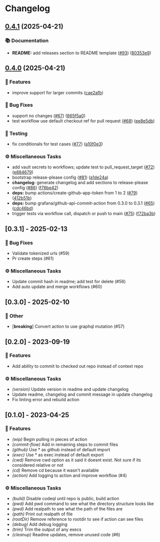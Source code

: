 # Changelog

## [0.4.1](https://github.com/grafana/github-api-commit-action/compare/v0.4.0...v0.4.1) (2025-04-21)


### 📚 Documentation

* **README:** add releases section to README template ([#93](https://github.com/grafana/github-api-commit-action/issues/93)) ([80353e9](https://github.com/grafana/github-api-commit-action/commit/80353e98320a5165a7d134e55868d29c210bf87e))

## [0.4.0](https://github.com/grafana/github-api-commit-action/compare/v0.3.1...v0.4.0) (2025-04-21)


### 🚀 Features

* improve support for larger commits ([cae2afb](https://github.com/grafana/github-api-commit-action/commit/cae2afb911661e78ed33f4a07d17b6ad105b2ac4))


### 🐛 Bug Fixes

* support no changes ([#67](https://github.com/grafana/github-api-commit-action/issues/67)) ([665f5a0](https://github.com/grafana/github-api-commit-action/commit/665f5a07397c8574da8babb275bc27bf4fd542c0))
* test workflow use default checkout ref for pull request ([#68](https://github.com/grafana/github-api-commit-action/issues/68)) ([ee8e5db](https://github.com/grafana/github-api-commit-action/commit/ee8e5db2746fd53945d81daeee489265d6cdc238))


### 🧪 Testing

* fix conditionals for test cases ([#77](https://github.com/grafana/github-api-commit-action/issues/77)) ([a10f0e3](https://github.com/grafana/github-api-commit-action/commit/a10f0e3ecded6e63f5f0e208acae7496bc69e8c7))


### ⚙️ Miscellaneous Tasks

* add vault secrets to workflows; update test to pull_request_target ([#72](https://github.com/grafana/github-api-commit-action/issues/72)) ([e884679](https://github.com/grafana/github-api-commit-action/commit/e8846792fd30ed6023eb560f3d2654fecd9a4d0a))
* bootstrap release-please config ([#81](https://github.com/grafana/github-api-commit-action/issues/81)) ([a1de24a](https://github.com/grafana/github-api-commit-action/commit/a1de24a3244cc89866e77d2afdc1729dab9dd9bf))
* **changelog:** generate changelog and add sections to release-please config ([#86](https://github.com/grafana/github-api-commit-action/issues/86)) ([f76be42](https://github.com/grafana/github-api-commit-action/commit/f76be42c88502e9740b110813650a9dbe85207dd))
* **deps:** bump actions/create-github-app-token from 1 to 2 ([#79](https://github.com/grafana/github-api-commit-action/issues/79)) ([412b51b](https://github.com/grafana/github-api-commit-action/commit/412b51bdf2e89caaf37e5b53b8fbc8a4c1c1c412))
* **deps:** bump grafana/github-api-commit-action from 0.3.0 to 0.3.1 ([#65](https://github.com/grafana/github-api-commit-action/issues/65)) ([cdc46bd](https://github.com/grafana/github-api-commit-action/commit/cdc46bd6d01c95fecdf1cf2acb3106478518d17e))
* trigger tests via workflow call, dispatch or push to main ([#75](https://github.com/grafana/github-api-commit-action/issues/75)) ([f72ba3b](https://github.com/grafana/github-api-commit-action/commit/f72ba3ba7d3a7def86ad1d8b5e7706912494e4c1))

## [0.3.1] - 2025-02-13

### 🐛 Bug Fixes

- Validate tokenized urls (#59)
- Pr create steps (#61)

### ⚙️ Miscellaneous Tasks

- Update commit hash in readme; add test for delete (#58)
- Add auto update and merge workflows (#60)

## [0.3.0] - 2025-02-10

### 💼 Other

- [**breaking**] Convert action to use graphql mutation (#57)

## [0.2.0] - 2023-09-19

### 🚀 Features

- Add ability to commit to checked out repo instead of context repo

### ⚙️ Miscellaneous Tasks

- *(version)* Update version in readme and update changelog
- Update readme, changelog and commit message in update changelog
- Fix linting error and rebuild action

## [0.1.0] - 2023-04-25

### 🚀 Features

- *(wip)* Begin pulling in pieces of action
- *(commit-flow)* Add in remaining steps to commit files
- *(github)* Use * as github instead of default import
- *(exec)* Use * as exec instead of default export
- *(cwd)* Remove cwd option as it said it doesnt exist. Not sure if its considered relative or not
- *(cd)* Remove cd because it wasn't available
- *(action)* Add logging to action and improve workflow (#4)

### ⚙️ Miscellaneous Tasks

- *(build)* Disable codeql until repo is public, build action
- *(pwd)* Add pwd command to see what the directory structure looks like
- *(pwd)* Add realpath to see what the path of the files are
- *(path)* Print out realpath of file
- *(rootDir)* Remove reference to rootdir to see if action can see files
- *(debug)* Add debug logging
- *(trim)* Trim the output of any execs
- *(cleanup)* Readme updates, remove unused code (#6)
